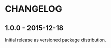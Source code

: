 CHANGELOG
=========

1.0.0 - 2015-12-18
------------------

Initial release as versioned package distribution.
